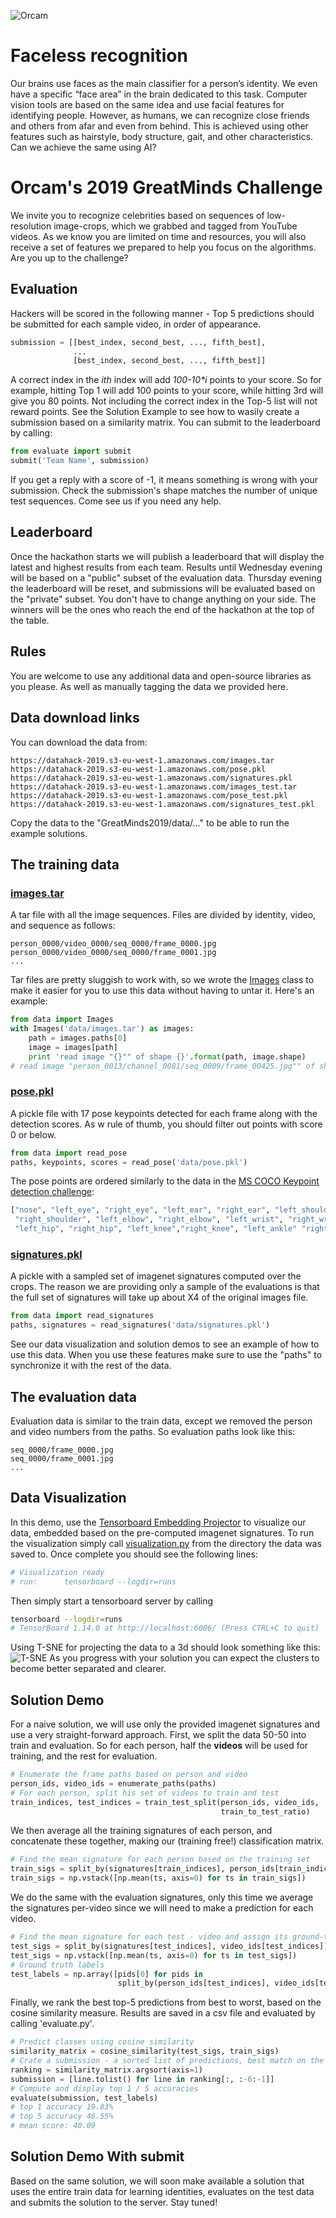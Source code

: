 ![Orcam](resources/orcam.png)

# Faceless recognition

Our brains use faces as the main classifier for a person’s identity. We even have a specific “face area” in the brain dedicated to this task. Computer vision tools are based on the same idea and use facial features for identifying people.
However, as humans, we can recognize close friends and others from afar and even from behind. This is achieved using other features such as hairstyle, body structure, gait, and other characteristics. Can we achieve the same using AI?

# Orcam's 2019 GreatMinds Challenge

We invite you to recognize celebrities based on sequences of low-resolution image-crops, which we grabbed and tagged from YouTube videos.
As we know you are limited on time and resources, you will also receive a set of features we prepared to help you focus on the algorithms.
Are you up to the challenge?

## Evaluation

Hackers will be scored in the following manner -
Top 5 predictions should be submitted for each sample video, in order of appearance.

```python
submission = [[best_index, second_best, ..., fifth_best],
              ...
              [best_index, second_best, ..., fifth_best]]
```

A correct index in the _ith_ index will add *100-10\*i* points to your score. So for example, hitting Top 1 will add 100 points to your score, while hitting 3rd will give you 80 points. Not including the correct index in the Top-5 list will not reward points. See the Solution Example to see how to wasily create a submission based on a similarity matrix.
You can submit to the leaderboard by calling:

```python
from evaluate import submit
submit('Team Name', submission)
```

If you get a reply with a score of -1, it means something is wrong with your submission. Check the submission's shape matches the number of unique test sequences. Come see us if you need any help.

## Leaderboard

Once the hackathon starts we will publish a leaderboard that will display the latest and highest results from each team.
Results until Wednesday evening will be based on a "public" subset of the evaluation data. Thursday evening the leaderboard will be reset, and submissions will be evaluated based on the "private" subset. You don't have to change anything on your side.
The winners will be the ones who reach the end of the hackathon at the top of the table.

## Rules

You are welcome to use any additional data and open-source libraries as you please. As well as manually tagging the data we provided here.

## Data download links

You can download the data from:

```
https://datahack-2019.s3-eu-west-1.amazonaws.com/images.tar
https://datahack-2019.s3-eu-west-1.amazonaws.com/pose.pkl
https://datahack-2019.s3-eu-west-1.amazonaws.com/signatures.pkl
https://datahack-2019.s3-eu-west-1.amazonaws.com/images_test.tar
https://datahack-2019.s3-eu-west-1.amazonaws.com/pose_test.pkl
https://datahack-2019.s3-eu-west-1.amazonaws.com/signatures_test.pkl
```

Copy the data to the "GreatMinds2019/data/..." to be able to run the example solutions.

## The training data

### [images.tar](https://datahack-2019.s3-eu-west-1.amazonaws.com/images.tar)

A tar file with all the image sequences. Files are divided by identity, video, and sequence as follows:

```
person_0000/video_0000/seq_0000/frame_0000.jpg
person_0000/video_0000/seq_0000/frame_0001.jpg
...
```

Tar files are pretty sluggish to work with, so we wrote the [Images](data.py#L8) class to make it easier for you to use this data without having to untar it. Here's an example:

```python
from data import Images
with Images('data/images.tar') as images:
    path = images.paths[0]
    image = images[path]
    print 'read image "{}"" of shape {}'.format(path, image.shape)
# read image "person_0013/channel_0081/seq_0009/frame_00425.jpg"" of shape (64, 64, 3)
```

### [pose.pkl](https://datahack-2019.s3-eu-west-1.amazonaws.com/pose.pkl)

A pickle file with 17 pose keypoints detected for each frame along with the detection scores. As w rule of thumb, you should filter out points with score 0 or below.

```python
from data import read_pose
paths, keypoints, scores = read_pose('data/pose.pkl')
```

The pose points are ordered similarly to the data in the [MS COCO Keypoint detection challenge](http://cocodataset.org/#keypoints-2019):

```python
["nose", "left_eye", "right_eye", "left_ear", "right_ear", "left_shoulder",
 "right_shoulder", "left_elbow", "right_elbow", "left_wrist", "right_wrist",
 "left_hip", "right_hip", "left_knee","right_knee", "left_ankle" "right_ankle"]
```

### [signatures.pkl](https://datahack-2019.s3-eu-west-1.amazonaws.com/signatures.pkl)

A pickle with a sampled set of imagenet signatures computed over the crops. The reason we are providing only a sample of the evaluations is that the full set of signatures will take up about X4 of the original images file.

```python
from data import read_signatures
paths, signatures = read_signatures('data/signatures.pkl')
```

See our data visualization and solution demos to see an example of how to use this data. When you use these features make sure to use the "paths" to synchronize it with the rest of the data.

## The evaluation data

Evaluation data is similar to the train data, except we removed the person and video numbers from the paths. So evaluation paths look like this:

```
seq_0000/frame_0000.jpg
seq_0000/frame_0001.jpg
...
```

## Data Visualization

In this demo, use the [Tensorboard Embedding Projector](https://www.tensorflow.org/guide/embedding) to visualize our data, embedded based on the pre-computed imagenet signatures.
To run the visualization simply call [visualization.py](visualization.py) from the directory the data was saved to. Once complete you should see the following lines:

```bash
# Visualization ready
# run:      tensorboard --logdir=runs
```

Then simply start a tensorboard server by calling

```bash
tensorboard --logdir=runs
# TensorBoard 1.14.0 at http://localhost:6006/ (Press CTRL+C to quit)
```

Using T-SNE for projecting the data to a 3d should look something like this:
![T-SNE](resources/tsne.png)
As you progress with your solution you can expect the clusters to become better separated and clearer.

## Solution Demo

For a naive solution, we will use only the provided imagenet signatures and use a very straight-forward approach.
First, we split the data 50-50 into train and evaluation. So for each person, half the **videos** will be used for training, and the rest for evaluation.

```python
# Enumerate the frame paths based on person and video
person_ids, video_ids = enumerate_paths(paths)
# For each person, split his set of videos to train and test
train_indices, test_indices = train_test_split(person_ids, video_ids,
                                               train_to_test_ratio)
```

We then average all the training signatures of each person, and concatenate these together, making our (training free!) classification matrix.

```python
# Find the mean signature for each person based on the training set
train_sigs = split_by(signatures[train_indices], person_ids[train_indices])
train_sigs = np.vstack([np.mean(ts, axis=0) for ts in train_sigs])
```

We do the same with the evaluation signatures, only this time we average the signatures per-video since we will need to make a prediction for each video.

```python
# Find the mean signature for each test - video and assign its ground-truth person id
test_sigs = split_by(signatures[test_indices], video_ids[test_indices])
test_sigs = np.vstack([np.mean(ts, axis=0) for ts in test_sigs])
# Ground truth labels
test_labels = np.array([pids[0] for pids in
                        split_by(person_ids[test_indices], video_ids[test_indices])])
```

Finally, we rank the best top-5 predictions from best to worst, based on the cosine similarity measure. Results are saved in a csv file and evaluated by calling 'evaluate.py'.

```python
# Predict classes using cosine similarity
similarity_matrix = cosine_similarity(test_sigs, train_sigs)
# Crate a submission - a sorted list of predictions, best match on the left.
ranking = similarity_matrix.argsort(axis=1)
submission = [line.tolist() for line in ranking[:, :-6:-1]]
# Compute and display top 1 / 5 accuracies
evaluate(submission, test_labels)
# top 1 accuracy 19.83%
# top 5 accuracy 46.55%
# mean score: 40.09
```

## Solution Demo With submit

Based on the same solution, we will soon make available a solution that uses the entire train data for learning identities, evaluates on the test data and submits the solution to the server.
Stay tuned!
